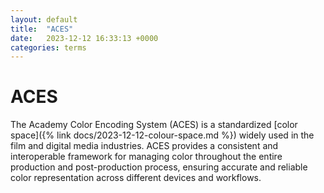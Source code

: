 ```yaml
---
layout: default
title:  "ACES"
date:   2023-12-12 16:33:13 +0000
categories: terms
---
```


# ACES

The Academy Color Encoding System (ACES) is a standardized [color space]({% link docs/2023-12-12-colour-space.md %}) widely used in the film and digital media industries. ACES provides a consistent and interoperable framework for managing color throughout the entire production and post-production process, ensuring accurate and reliable color representation across different devices and workflows.
